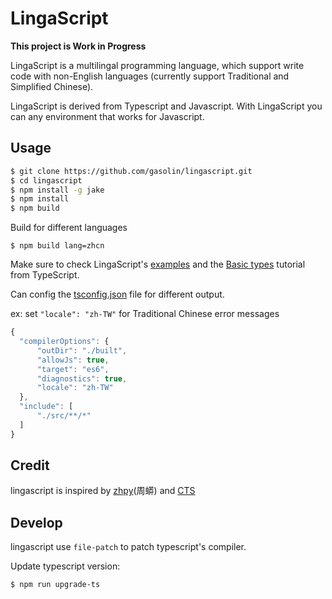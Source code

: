 # LingaScript

**This project is Work in Progress**

LingaScript is a multilingal programming language, which support write code with non-English languages (currently support Traditional and Simplified Chinese).

LingaScript is derived from Typescript and Javascript. With LingaScript you can any environment that works for Javascript.

## Usage

```sh
$ git clone https://github.com/gasolin/lingascript.git
$ cd lingascript
$ npm install -g jake
$ npm install
$ npm build
```

Build for different languages

```
$ npm build lang=zhcn
```

Make sure to check LingaScript's [examples](https://github.com/gasolin/lingascript/tree/master/examples) and the [Basic types](https://www.typescriptlang.org/docs/handbook/basic-types.html) tutorial from TypeScript.

Can config the [tsconfig.json](https://www.typescriptlang.org/docs/handbook/compiler-options.html
) file for different output.

ex: set `"locale": "zh-TW"` for Traditional Chinese error messages

```js
{
  "compilerOptions": {
      "outDir": "./built",
      "allowJs": true,
      "target": "es6",
      "diagnostics": true,
      "locale": "zh-TW"
  },
  "include": [
      "./src/**/*"
  ]
}
```


## Credit

lingascript is inspired by [zhpy](https://github.com/gasolin/zhpy/)(周蟒) and [CTS](https://github.com/program-in-chinese/CTS/)


## Develop

lingascript use `file-patch` to patch typescript's compiler.


Update typescript version:

```sh
$ npm run upgrade-ts
```
